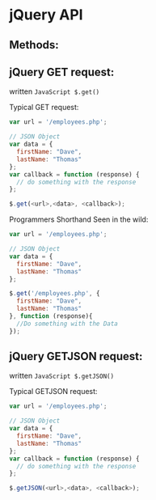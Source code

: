 # jQuery API  

## Methods:  

jQuery GET request:  
--------------------  

written ```JavaScript $.get()```

Typical GET request:

```JavaScript
var url = '/employees.php';  

// JSON Object  
var data = {
  firstName: "Dave",
  lastName: "Thomas"  
};  
var callback = function (response) {
  // do something with the response
};

$.get(<url>,<data>, <callback>);  
```

Programmers Shorthand Seen in the wild:  

```JavaScript  
var url = '/employees.php';  

// JSON Object  
var data = {
  firstName: "Dave",
  lastName: "Thomas"  
};  

$.get('/employees.php', {
  firstName: "Dave",
  lastName: "Thomas"
}, function (response){
  //Do something with the Data
});  
```  

jQuery GETJSON request:  
------------------------  

written ```JavaScript $.getJSON()```

Typical GETJSON request:

```JavaScript
var url = '/employees.php';  

// JSON Object  
var data = {
  firstName: "Dave",
  lastName: "Thomas"  
};  
var callback = function (response) {
  // do something with the response
};

$.getJSON(<url>,<data>, <callback>);  
```
